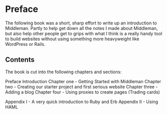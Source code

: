 # Preface

The following book was a short, sharp effort to write up an introduction to Middleman. Partly to help get down all the notes I made about Middleman, but also help other people get to grips with what I think is a really handy tool to build websites without using something more heavyweight like WordPress or Rails.

## Contents

The book is cut into the following chapters and sections:

Preface
Introduction
Chapter one - Getting Started with Middleman
Chapter two - Creating our starter project and first serious website
Chapter three - Adding a blog
Chapter four - Using proxies to create pages (Trading cards)

Appendix I - A very quick introduction to Ruby and Erb
Appendix II - Using HAML